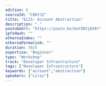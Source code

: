 ```yaml
---
edition: 6
sourceId: "C8HYJZ"
title: "ELI5: Account Abstraction"
description: "."
youtubeUrl: "https://youtu.be/QuYZWJj65AY"
ipfsHash: ""
ethernaIndex: ""
ethernaPermalink: ""
duration: 3025
expertise: "Beginner"
type: "Workshop"
track: "Developer Infrastructure"
tags: ["Developer Infrastructure"]
keywords: ["account","abstraction"]
speakers: ["Liraz"]
---
```

